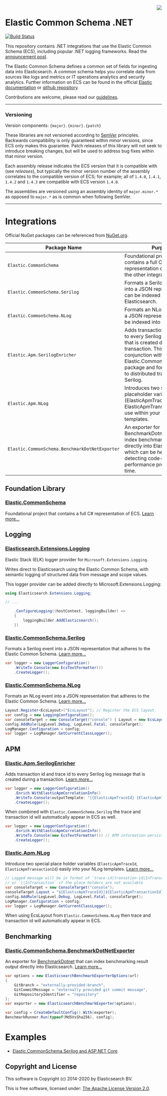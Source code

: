 <img align="right" width="auto" height="auto" src="https://www.elastic.co/static-res/images/elastic-logo-200.png">

# Elastic Common Schema .NET

[![Build Status](https://apm-ci.elastic.co/buildStatus/icon?job=apm-agent-dotnet%2Fecs-dotnet-mbp%2Fmain)](https://apm-ci.elastic.co/job/apm-agent-dotnet/job/ecs-dotnet-mbp/job/main/)

This repository contains .NET integrations that use the Elastic Common Schema (ECS), including popular .NET logging frameworks. Read the [announcement post](https://www.elastic.co/blog/elastic-common-schema-dotnet-library-and-integrations-released-for-elasticsearch).

The Elastic Common Schema defines a common set of fields for ingesting data into Elasticsearch. A common schema helps you correlate data from sources like logs and metrics or IT operations analytics and security analytics. Further information on ECS can be found in the official [Elastic documentation](https://www.elastic.co/guide/en/ecs/current/index.html) or [github repository](https://github.com/elastic/ecs).

Contributions are welcome, please read our [guidelines](https://github.com/elastic/ecs-dotnet/tree/main/contributing.md).

---

### Versioning

Version components: `{major}.{minor}.{patch}`

These libraries are not versioned according to [SemVer](https://semver.org/) principles. Backwards compatibility is only guaranteed within *minor* versions, since ECS only makes this guarantee. Patch releases of this library will not seek to introduce breaking changes, but will be used to address bug fixes within that minor version.

Each assembly release indicates the ECS version that it is compatible with (see _releases_), but typically the minor version number of the assembly correlates to the compatible version of ECS; for example; all of `1.4.0`, `1.4.1`, `1.4.2` and `1.4.3` are compatible with ECS version `1.4.0`.

The assemblies are versioned using an assembly identity of `major.minor.*` as opposed to `major.*` as is common when following SemVer.

---

# Integrations

Official NuGet packages can be referenced from [NuGet.org](https://www.nuget.org).

| Package Name            | Purpose          | Download         |
| ----------------------- | ---------------- | -----------------|
| `Elastic.CommonSchema`  |  Foundational project that contains a full C# representation of ECS, used by the other integrations listed. | [![NuGet Release][ElasticCommonSchema-image]][ElasticCommonSchema-nuget-url]  |
| `Elastic.CommonSchema.Serilog`  |  Formats a Serilog log message into a JSON representation that can be indexed into Elasticsearch. | [![NuGet Release][ElasticCommonSchemaSerilog-image]][ElasticCommonSchemaSerilog-nuget-url]  |
| `Elastic.CommonSchema.NLog`  |  Formats an NLog message into a JSON representation that can be indexed into Elasticsearch. | [![NuGet Release][ElasticCommonSchemaNLog-image]][ElasticCommonSchemaNLog-nuget-url]  |
| `Elastic.Apm.SerilogEnricher`   |  Adds transaction id and trace id to every Serilog log message that is created during a transaction. This works in conjunction with the Elastic.CommonSchema.Serilog package and forms a solution to distributed tracing with Serilog. | [![NuGet Release][ElasticApmSerilogEnricher-image]][ElasticApmSerilogEnricher-nuget-url]  |
| `Elastic.Apm.NLog`              |  Introduces two special placeholder variables (ElasticApmTraceId and ElasticApmTransactionId) for use within your NLog templates. | [![NuGet Release][ElasticApmNLog-image]][ElasticApmNLog-nuget-url]  |
| `Elastic.CommonSchema.BenchmarkDotNetExporter`  |  An exporter for BenchmarkDotnet that can index benchmarking results directly into Elasticsearch, which can be helpful for detecting code-related performance problems over time. | [![NuGet Release][ElasticBenchmarkDotNetExporter-image]][ElasticBenchmarkDotNetExporter-nuget-url]  |

[ElasticCommonSchema-nuget-url]:https://www.nuget.org/packages/Elastic.CommonSchema/
[ElasticCommonSchema-image]:https://img.shields.io/nuget/v/Elastic.CommonSchema.svg

[ElasticCommonSchemaSerilog-nuget-url]:https://www.nuget.org/packages/Elastic.CommonSchema.Serilog/
[ElasticCommonSchemaSerilog-image]:https://img.shields.io/nuget/v/Elastic.CommonSchema.Serilog.svg

[ElasticCommonSchemaNLog-nuget-url]:https://www.nuget.org/packages/Elastic.CommonSchema.NLog/
[ElasticCommonSchemaNLog-image]:https://img.shields.io/nuget/v/Elastic.CommonSchema.NLog.svg

[ElasticApmSerilogEnricher-nuget-url]:https://www.nuget.org/packages/Elastic.Apm.SerilogEnricher/
[ElasticApmSerilogEnricher-image]:https://img.shields.io/nuget/v/Elastic.Apm.SerilogEnricher.svg

[ElasticApmNLog-nuget-url]:https://www.nuget.org/packages/Elastic.Apm.NLog/
[ElasticApmNLog-image]:https://img.shields.io/nuget/v/Elastic.Apm.NLog.svg

[ElasticBenchmarkDotNetExporter-nuget-url]:https://www.nuget.org/packages/Elastic.CommonSchema.BenchmarkDotNetExporter/
[ElasticBenchmarkDotNetExporter-image]:https://img.shields.io/nuget/v/Elastic.CommonSchema.BenchmarkDotNetExporter.svg

## Foundation Library

### [Elastic.CommonSchema](https://github.com/elastic/ecs-dotnet/tree/main/src/Elastic.CommonSchema)

Foundational project that contains a full C# representation of ECS. [Learn more...](https://github.com/elastic/ecs-dotnet/tree/main/src/Elastic.CommonSchema)

## Logging

### [Elasticsearch.Extensions.Logging](src/Elasticsearch.Extensions.Logging/ReadMe.md)

Elastic Stack (ELK) logger provider for `Microsoft.Extensions.Logging`.

Writes direct to Elasticsearch using the Elastic Common Schema, with semantic logging of structured data from message and scope values.

This logger provider can be added directly to Microsoft.Extensions.Logging:

```csharp
using Elasticsearch.Extensions.Logging;

// ...

    .ConfigureLogging((hostContext, loggingBuilder) =>
    {
        loggingBuilder.AddElasticsearch();
    })
```

### [Elastic.CommonSchema.Serilog](https://github.com/elastic/ecs-dotnet/tree/main/src/Elastic.CommonSchema.Serilog)

Formats a Serilog event into a JSON representation that adheres to the Elastic Common Schema. [Learn more...](https://github.com/elastic/ecs-dotnet/tree/main/src/Elastic.CommonSchema.Serilog)

```csharp
var logger = new LoggerConfiguration()
    .WriteTo.Console(new EcsTextFormatter())
    .CreateLogger();
```

### [Elastic.CommonSchema.NLog](https://github.com/elastic/ecs-dotnet/tree/main/src/Elastic.CommonSchema.NLog)

Formats an NLog event into a JSON representation that adheres to the Elastic Common Schema. [Learn more...](https://github.com/elastic/ecs-dotnet/tree/main/src/Elastic.CommonSchema.NLog)

```csharp
Layout.Register<EcsLayout>("EcsLayout"); // Register the ECS layout.
var config = new LoggingConfiguration();
var consoleTarget = new ConsoleTarget("console") { Layout = new EcsLayout() };  // Use the ECS layout.
config.AddRule(LogLevel.Debug, LogLevel.Fatal, consoleTarget);
LogManager.Configuration = config;
var logger = LogManager.GetCurrentClassLogger();
```

## APM

### [Elastic.Apm.SerilogEnricher](https://github.com/elastic/ecs-dotnet/tree/main/src/Elastic.Apm.SerilogEnricher)

Adds transaction id and trace id to every Serilog log message that is created during a transaction. [Learn more...](https://github.com/elastic/ecs-dotnet/tree/main/src/Elastic.Apm.SerilogEnricher)

```csharp
var logger = new LoggerConfiguration()
    .Enrich.WithElasticApmCorrelationInfo()
    .WriteTo.Console(outputTemplate: "[{ElasticApmTraceId} {ElasticApmTransactionId} {Message:lj} {NewLine}{Exception}")
    .CreateLogger();
```

When combined with `Elastic.CommonSchema.Serilog` the trace and transaction id will automatically appear in ECS as well.

```csharp
var logger = new LoggerConfiguration()
    .Enrich.WithElasticApmCorrelationInfo()
    .WriteTo.Console(new EcsTextFormatter()) // APM information persisted in ECS as well
    .CreateLogger();
```

### [Elastic.Apm.NLog](https://github.com/elastic/ecs-dotnet/tree/main/src/Elastic.Apm.NLog)

Introduce two special place holder variables (`ElasticApmTraceId`, `ElasticApmTransactionId`) easily into your NLog templates.
[Learn more...](https://github.com/elastic/ecs-dotnet/tree/main/src/Elastic.Apm.NLog)

```csharp
// Logged message will be in format of `trace-id|transation-id|InTransaction`
// or `||InTransaction` if the place holders are not available
var consoleTarget = new ConsoleTarget("console");
consoleTarget.Layout = "${ElasticApmTraceId}|${ElasticApmTransactionId}|${message}";
config.AddRule(LogLevel.Debug, LogLevel.Fatal, consoleTarget);
LogManager.Configuration = config;
var logger = LogManager.GetCurrentClassLogger();
```

When using EcsLayout from `Elastic.CommonSchema.NLog` then trace and transaction id will automatically appear in ECS.

## Benchmarking

### [Elastic.CommonSchema.BenchmarkDotNetExporter](https://github.com/elastic/ecs-dotnet/tree/main/src/Elastic.CommonSchema.BenchmarkDotNetExporter)

An exporter for [BenchmarkDotnet](https://github.com/dotnet/BenchmarkDotNet) that can index benchmarking result output directly into Elasticsearch. [Learn more...](https://github.com/elastic/ecs-dotnet/tree/main/src/Elastic.CommonSchema.BenchmarkDotNetExporter)

```csharp
var options = new ElasticsearchBenchmarkExporterOptions(url)
{
	GitBranch = "externally-provided-branch",
	GitCommitMessage = "externally provided git commit message",
	GitRepositoryIdentifier = "repository"
};
var exporter = new ElasticsearchBenchmarkExporter(options);

var config = CreateDefaultConfig().With(exporter);
BenchmarkRunner.Run(typeof(Md5VsSha256), config);
```

# Examples

- [Elastic.CommonSchema.Serilog and ASP.NET Core](/examples/aspnetcore-with-serilog/)

## Copyright and License

This software is Copyright (c) 2014-2020 by Elasticsearch BV.

This is free software, licensed under: [The Apache License Version 2.0](https://github.com/elastic/ecs-dotnet/blob/main/license.txt).
